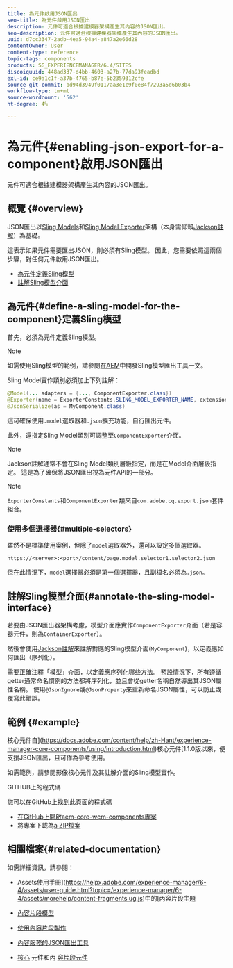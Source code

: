 ```yaml
---
title: 為元件啟用JSON匯出
seo-title: 為元件啟用JSON匯出
description: 元件可適合根據建模器架構產生其內容的JSON匯出。
seo-description: 元件可適合根據建模器架構產生其內容的JSON匯出。
uuid: d7cc3347-2adb-4ea5-94a4-a847a2e66d28
contentOwner: User
content-type: reference
topic-tags: components
products: SG_EXPERIENCEMANAGER/6.4/SITES
discoiquuid: 448ad337-d4bb-4603-a27b-77da93feadbd
exl-id: ce9a1c1f-a37b-4765-b87e-5b2359312cfe
source-git-commit: bd94d3949f0117aa3e1c9f0e84f7293a5d6b03b4
workflow-type: tm+mt
source-wordcount: '562'
ht-degree: 4%

---
```


# 為元件{#enabling-json-export-for-a-component}啟用JSON匯出

元件可適合根據建模器架構產生其內容的JSON匯出。

## 概覽 {#overview}

JSON匯出以[Sling Models](https://sling.apache.org/documentation/bundles/models.html)和[Sling Model Exporter](https://sling.apache.org/documentation/bundles/models.html#exporter-framework-since-130)架構（本身需仰賴[Jackson註解](https://github.com/FasterXML/jackson-annotations/wiki/Jackson-Annotations)）為基礎。

這表示如果元件需要匯出JSON，則必須有Sling模型。 因此，您需要依照這兩個步驟，對任何元件啟用JSON匯出。

* [為元件定義Sling模型](/help/sites-developing/json-exporter-components.md#define-a-sling-model-for-the-component)
* [註解Sling模型介面](#annotate-the-sling-model-interface)

## 為元件{#define-a-sling-model-for-the-component}定義Sling模型

首先，必須為元件定義Sling模型。

>[!NOTE]
>
>如需使用Sling模型的範例，請參閱[在AEM](https://helpx.adobe.com/experience-manager/kt/platform-repository/using/sling-model-exporter-tutorial-develop.html)中開發Sling模型匯出工具一文。

Sling Model實作類別必須加上下列註解：

```java
@Model(... adapters = {..., ComponentExporter.class})
@Exporter(name = ExporterConstants.SLING_MODEL_EXPORTER_NAME, extensions = ExporterConstants.SLING_MODEL_EXTENSION)
@JsonSerialize(as = MyComponent.class)
```

這可確保使用`.model`選取器和`.json`擴充功能，自行匯出元件。

此外，還指定Sling Model類別可調整至`ComponentExporter`介面。

>[!NOTE]
>
>Jackson註解通常不會在Sling Model類別層級指定，而是在Model介面層級指定。 這是為了確保將JSON匯出視為元件API的一部分。

>[!NOTE]
>
>`ExporterConstants`和`ComponentExporter`類來自`com.adobe.cq.export.json`套件組合。

### 使用多個選擇器{#multiple-selectors}

雖然不是標準使用案例，但除了`model`選取器外，還可以設定多個選取器。

```
https://<server>:<port>/content/page.model.selector1.selector2.json
```

但在此情況下，`model`選擇器必須是第一個選擇器，且副檔名必須為`.json`。

## 註解Sling模型介面{#annotate-the-sling-model-interface}

若要由JSON匯出器架構考慮，模型介面應實作`ComponentExporter`介面（若是容器元件，則為`ContainerExporter`）。

然後會使用[Jackson註解](https://github.com/FasterXML/jackson-annotations/wiki/Jackson-Annotations)來註解對應的Sling模型介面(`MyComponent`)，以定義應如何匯出（序列化）。

需要正確注釋「模型」介面，以定義應序列化哪些方法。 預設情況下，所有遵循getter通常命名慣例的方法都將序列化，並且會從getter名稱自然導出其JSON屬性名稱。 使用`@JsonIgnore`或`@JsonProperty`來重新命名JSON屬性，可以防止或覆寫此錯誤。

## 範例 {#example}

核心元件自](https://docs.adobe.com/content/help/zh-Hant/experience-manager-core-components/using/introduction.html)核心元件[1.1.0版以來，便支援JSON匯出，且可作為參考使用。

如需範例，請參閱影像核心元件及其註解介面的Sling模型實作。

GITHUB上的程式碼

您可以在GitHub上找到此頁面的程式碼

* [在GitHub上開啟aem-core-wcm-components專案](https://github.com/Adobe-Marketing-Cloud/aem-core-wcm-components)
* 將專案下載為[a ZIP檔案](https://github.com/Adobe-Marketing-Cloud/aem-core-wcm-components/archive/master.zip)

## 相關檔案{#related-documentation}

如需詳細資訊，請參閱：

* Assets使用手冊](https://helpx.adobe.com/experience-manager/6-4/assets/user-guide.html?topic=/experience-manager/6-4/assets/morehelp/content-fragments.ug.js)中的[內容片段主題

* [內容片段模型](/help/assets/content-fragments-models.md)
* [使用內容片段製作](/help/sites-authoring/content-fragments.md)
* [內容服務的JSON匯出工具](/help/sites-developing/json-exporter.md)
* [核心](https://docs.adobe.com/content/help/en/experience-manager-core-components/using/introduction.html) 元件和內 [容片段元件](https://helpx.adobe.com/experience-manager/core-components/using/content-fragment-component.html)
